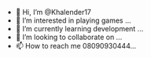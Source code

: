 - 👋 Hi, I’m @Khalender17
- 👀 I’m interested in playing games ...
- 🌱 I’m currently learning development ...
- 💞️ I’m looking to collaborate on ...
- 📫 How to reach me 08090930444...

<!---
Khalender17/Khalender17 is a ✨ special ✨ repository because its `README.md` (this file) appears on your GitHub profile.
You can click the Preview link to take a look at your changes.
--->
